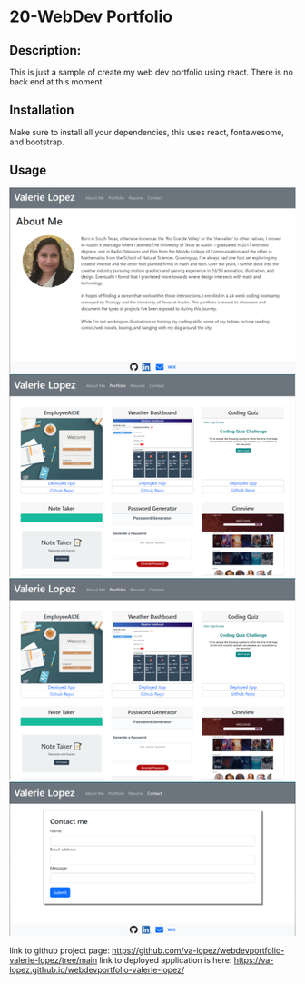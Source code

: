 # 20-WebDev Portfolio

## Description: 
This is just a sample of create my web dev portfolio using react. There is no back end at this moment.

## Installation
Make sure to install all your dependencies, this uses react, fontawesome, and bootstrap.

## Usage
![Home|AboutMe](./src/assets/snapshots/home.png)
![Projects](./src/assets/snapshots/Projects.png)
![Resume](./src/assets/snapshots/Projects.png)
![Contact Me](./src/assets/snapshots/contact.png)

link to github project page: https://github.com/va-lopez/webdevportfolio-valerie-lopez/tree/main
link to deployed application is here: https://va-lopez.github.io/webdevportfolio-valerie-lopez/

